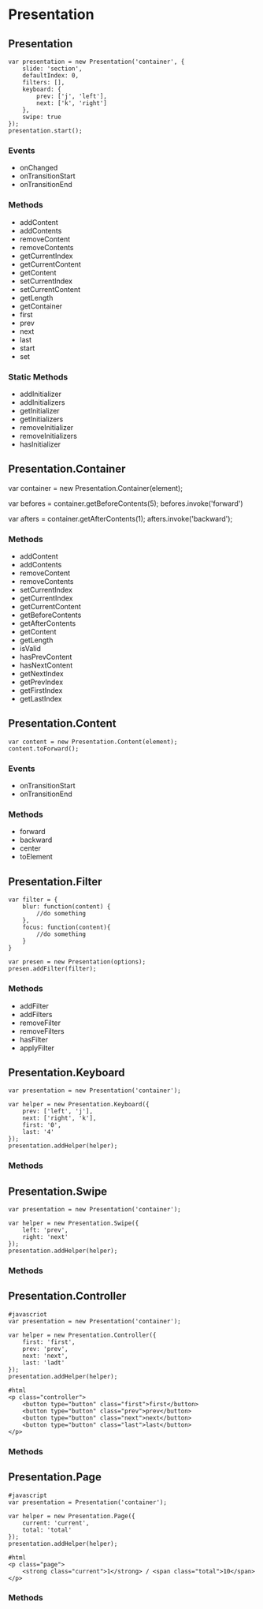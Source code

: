 Presentation
=====================================================



Presentation
-----------------------------------------------------

	var presentation = new Presentation('container', {
		slide: 'section',
		defaultIndex: 0,
		filters: [],
		keyboard: {
			prev: ['j', 'left'],
			next: ['k', 'right']
		},
		swipe: true
	});
	presentation.start();


### Events

* onChanged
* onTransitionStart
* onTransitionEnd

### Methods

* addContent
* addContents
* removeContent
* removeContents
* getCurrentIndex
* getCurrentContent
* getContent
* setCurrentIndex
* setCurrentContent
* getLength
* getContainer
* first
* prev
* next
* last
* start
* set


### Static Methods

* addInitializer
* addInitializers
* getInitializer
* getInitializers
* removeInitializer
* removeInitializers
* hasInitializer


Presentation.Container
-----------------------------------------------------

var container = new Presentation.Container(element);

var befores = container.getBeforeContents(5);
befores.invoke('forward')

var afters = container.getAfterContents(1);
afters.invoke('backward');


### Methods

* addContent
* addContents
* removeContent
* removeContents
* setCurrentIndex
* getCurrentIndex
* getCurrentContent
* getBeforeContents
* getAfterContents
* getContent
* getLength
* isValid
* hasPrevContent
* hasNextContent
* getNextIndex
* getPrevIndex
* getFirstIndex
* getLastIndex

Presentation.Content
-----------------------------------------------------

	var content = new Presentation.Content(element);
	content.toForward();

### Events

* onTransitionStart
* onTransitionEnd

### Methods

* forward
* backward
* center
* toElement


Presentation.Filter
-----------------------------------------------------

	var filter = {
		blur: function(content) {
			//do something
		},
		focus: function(content){
			//do something
		}
	}

	var presen = new Presentation(options);
	presen.addFilter(filter);

### Methods

* addFilter
* addFilters
* removeFilter
* removeFilters
* hasFilter
* applyFilter






Presentation.Keyboard
-----------------------------------------------------

	var presentation = new Presentation('container');

	var helper = new Presentation.Keyboard({
		prev: ['left', 'j'],
		next: ['right', 'k'],
		first: '0',
		last: '4'
	});
	presentation.addHelper(helper);


### Methods


Presentation.Swipe
-----------------------------------------------------

	var presentation = new Presentation('container');

	var helper = new Presentation.Swipe({
		left: 'prev',
		right: 'next'
	});
	presentation.addHelper(helper);

### Methods


Presentation.Controller
-----------------------------------------------------

	#javascriot
	var presentation = new Presentation('container');

	var helper = new Presentation.Controller({
		first: 'first',
		prev: 'prev',
		next: 'next',
		last: 'ladt'
	});
	presentation.addHelper(helper);

	#html
	<p class="controller">
		<button type="button" class="first">first</button>
		<button type="button" class="prev">prev</button>
		<button type="button" class="next">next</button>
		<button type="button" class="last">last</button>
	</p>

### Methods


Presentation.Page
-----------------------------------------------------

	#javascript
	var presentation = Presentation('container');

	var helper = new Presentation.Page({
		current: 'current',
		total: 'total'
	});
	presentation.addHelper(helper);

	#html
	<p class="page">
		<strong class="current">1</strong> / <span class="total">10</span>
	</p>


### Methods

